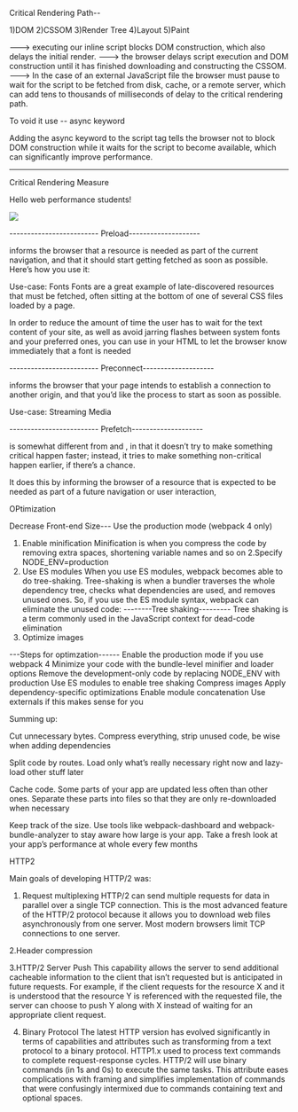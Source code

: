 
Critical Rendering Path--

1)DOM
2)CSSOM
3)Render Tree
4)Layout
5)Paint

--->  executing our inline script blocks DOM construction, which also delays the initial render.
---> the browser delays script execution and DOM construction until it has finished downloading and constructing the CSSOM.
---> In the case of an external JavaScript file the browser must pause to wait for the script to be fetched from disk, cache, or a remote server, which can add tens to thousands of milliseconds of delay to the critical rendering path.

To void it use -- async keyword
<script src="app.js" async></script>
Adding the async keyword to the script tag tells the browser not to block DOM construction while it waits for the script to become available, which can significantly improve performance.


----- 
Critical Rendering  Measure

<!DOCTYPE html>
<html>
  <head>
    <title>Critical Path: Measure</title>
    <meta name="viewport" content="width=device-width,initial-scale=1">
    <link href="style.css" rel="stylesheet">
    <script>
      function measureCRP() {
        var t = window.performance.timing,
          interactive = t.domInteractive - t.domLoading,
          dcl = t.domContentLoadedEventStart - t.domLoading,
          complete = t.domComplete - t.domLoading;
        var stats = document.createElement('p');
        stats.textContent = 'interactive: ' + interactive + 'ms, ' +
            'dcl: ' + dcl + 'ms, complete: ' + complete + 'ms';
        document.body.appendChild(stats);
      }
    </script>
  </head>
  <body onload="measureCRP()">
    <p>Hello <span>web performance</span> students!</p>
    <div><img src="awesome-photo.jpg"></div>
  </body>
  
 ------------------------- Preload--------------------
 
<link rel="preload"> informs the browser that a resource is needed as part of the current navigation, and that it should start getting fetched as soon as possible. Here’s how you use it:

<link rel="preload" as="script" href="super-important.js">
<link rel="preload" as="style" href="critical.css">
  
Use-case: Fonts
Fonts are a great example of late-discovered resources that must be fetched, often sitting at the bottom of one of several CSS files loaded by a page.

In order to reduce the amount of time the user has to wait for the text content of your site, as well as avoid jarring flashes between system fonts and your preferred ones, you can use <link rel="preload"> in your HTML to let the browser know immediately that a font is needed
  
  
   ------------------------- Preconnect--------------------
   
<link rel="preconnect"> informs the browser that your page intends to establish a connection to another origin, and that you’d like the process to start as soon as possible.
  
  
  Use-case: Streaming Media
  
   ------------------------- Prefetch--------------------
<link rel="prefetch"> is somewhat different from <link rel="preload"> and <link rel="preconnect">, in that it doesn’t try to make something critical happen faster; instead, it tries to make something non-critical happen earlier, if there’s a chance.

It does this by informing the browser of a resource that is expected to be needed as part of a future navigation or user interaction,





OPtimization

Decrease Front-end Size---
Use the production mode (webpack 4 only)

1. Enable minification
Minification is when you compress the code by removing extra spaces, shortening variable names and so on
2.Specify NODE_ENV=production
3. Use ES modules
When you use ES modules, webpack becomes able to do tree-shaking. Tree-shaking is when a bundler traverses the whole dependency tree, checks what dependencies are used, and removes unused ones. So, if you use the ES module syntax, webpack can eliminate the unused code:
--------Tree shaking---------
Tree shaking is a term commonly used in the JavaScript context for dead-code elimination
4. Optimize images


---Steps for optimzation------
Enable the production mode if you use webpack 4
Minimize your code with the bundle-level minifier and loader options
Remove the development-only code by replacing NODE_ENV with production
Use ES modules to enable tree shaking
Compress images
Apply dependency-specific optimizations
Enable module concatenation
Use externals if this makes sense for you


Summing up:

Cut unnecessary bytes. Compress everything, strip unused code, be wise when adding dependencies

Split code by routes. Load only what’s really necessary right now and lazy-load other stuff later

Cache code. Some parts of your app are updated less often than other ones. Separate these parts into files so that they are only re-downloaded when necessary

Keep track of the size. Use tools like webpack-dashboard and webpack-bundle-analyzer to stay aware how large is your app. Take a fresh look at your app’s performance at whole every few months





HTTP2

Main goals of developing HTTP/2 was:

1. Request multiplexing
HTTP/2 can send multiple requests for data in parallel over a single TCP connection. This is the most advanced feature of the HTTP/2 protocol because it allows you to download web files asynchronously from one server. Most modern browsers limit TCP connections to one server.

2.Header compression

3.HTTP/2 Server Push
This capability allows the server to send additional cacheable information to the client that isn’t requested but is anticipated in future requests. For example, if the client requests for the resource X and it is understood that the resource Y is referenced with the requested file, the server can choose to push Y along with X instead of waiting for an appropriate client request.

4. Binary Protocol
The latest HTTP version has evolved significantly in terms of capabilities and attributes such as transforming from a text protocol to a binary protocol. HTTP1.x used to process text commands to complete request-response cycles. HTTP/2 will use binary commands (in 1s and 0s) to execute the same tasks. This attribute eases complications with framing and simplifies implementation of commands that were confusingly intermixed due to commands containing text and optional spaces.
